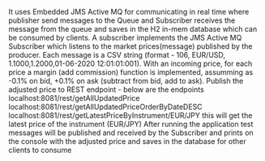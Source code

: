It uses Embedded JMS Active MQ for communicating in real time where publisher send messages to the Queue and Subscriber receives the message from the queue and saves in the H2 in-mem database which can be consumed by clients. A subscriber implements the JMS Active MQ Subscriber which listens to the market prices(message) published by the producer. Each message is a CSV string (format - 106, EUR/USD, 1.1000,1.2000,01-06-2020 12:01:01:001). With an incoming price, for each price a margin (add commission) function is implemented, assumming as -0.1% on bid, +0.1% on ask (subtract from bid, add to ask). Publish the adjusted price to REST endpoint - below are the endpoints localhost:8081/rest/getAllUpdatedPrice localhost:8081/rest/getAllUpdatedPriceOrderByDateDESC localhost:8081/rest/getLatestPriceByInstrument/EUR/JPY this will get the latest price of the instrument (EUR/JPY) After running the application test messages will be published and received by the Subscriber and prints on the console with the adjusted price and saves in the database for other clients to consume